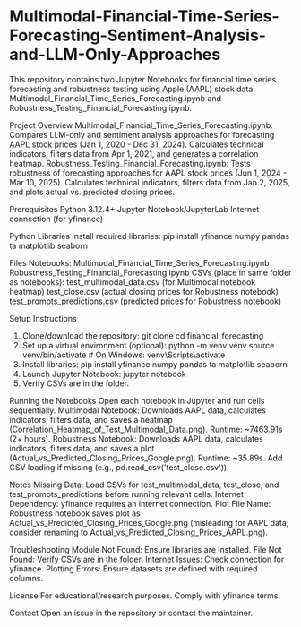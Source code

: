 # Multimodal-Financial-Time-Series-Forecasting-Sentiment-Analysis-and-LLM-Only-Approaches
This repository contains two Jupyter Notebooks for financial time series forecasting and robustness testing using Apple (AAPL) stock data: Multimodal_Financial_Time_Series_Forecasting.ipynb and Robustness_Testing_Financial_Forecasting.ipynb.

Project Overview
Multimodal_Financial_Time_Series_Forecasting.ipynb: Compares LLM-only and sentiment analysis approaches for forecasting AAPL stock prices (Jan 1, 2020 - Dec 31, 2024). Calculates technical indicators, filters data from Apr 1, 2021, and generates a correlation heatmap.
Robustness_Testing_Financial_Forecasting.ipynb: Tests robustness of forecasting approaches for AAPL stock prices (Jun 1, 2024 - Mar 10, 2025). Calculates technical indicators, filters data from Jan 2, 2025, and plots actual vs. predicted closing prices.

Prerequisites
Python 3.12.4+
Jupyter Notebook/JupyterLab
Internet connection (for yfinance)

Python Libraries
Install required libraries:
pip install yfinance numpy pandas ta matplotlib seaborn

Files
Notebooks: 
  Multimodal_Financial_Time_Series_Forecasting.ipynb
  Robustness_Testing_Financial_Forecasting.ipynb
CSVs (place in same folder as notebooks):
  test_multimodal_data.csv (for Multimodal notebook heatmap)
  test_close.csv (actual closing prices for Robustness notebook)
  test_prompts_predictions.csv (predicted prices for Robustness notebook)

Setup Instructions
1. Clone/download the repository:
git clone <repository-url>
cd financial_forecasting
2. Set up a virtual environment (optional):
python -m venv venv
source venv/bin/activate  # On Windows: venv\Scripts\activate
3. Install libraries:
pip install yfinance numpy pandas ta matplotlib seaborn
4. Launch Jupyter Notebook:
jupyter notebook
5. Verify CSVs are in the folder.

Running the Notebooks
Open each notebook in Jupyter and run cells sequentially.
Multimodal Notebook:
Downloads AAPL data, calculates indicators, filters data, and saves a heatmap (Correlation_Heatmap_of_Test_Multimodal_Data.png).
Runtime: ~7463.91s (2+ hours).
Robustness Notebook:
Downloads AAPL data, calculates indicators, filters data, and saves a plot (Actual_vs_Predicted_Closing_Prices_Google.png).
Runtime: ~35.89s.
Add CSV loading if missing (e.g., pd.read_csv('test_close.csv')).

Notes
Missing Data: Load CSVs for test_multimodal_data, test_close, and test_prompts_predictions before running relevant cells.
Internet Dependency: yfinance requires an internet connection.
Plot File Name: Robustness notebook saves plot as Actual_vs_Predicted_Closing_Prices_Google.png (misleading for AAPL data; consider renaming to Actual_vs_Predicted_Closing_Prices_AAPL.png).

Troubleshooting
Module Not Found: Ensure libraries are installed.
File Not Found: Verify CSVs are in the folder.
Internet Issues: Check connection for yfinance.
Plotting Errors: Ensure datasets are defined with required columns.

License
For educational/research purposes. Comply with yfinance terms.

Contact
Open an issue in the repository or contact the maintainer.
